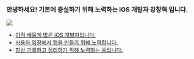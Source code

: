 ### 안녕하세요! 기본에 충실하기 위해 노력하는 iOS 개발자 강창혁 입니다.

  <a href="https://wild-origami-95f.notion.site/iOS-f97fe5d429eb4c0b93f3ad9d940c2761?pvs=4"/><img src="https://img.shields.io/badge/notion-000000?style=for-the-badge&logo=notion&logoColor=white">

  
- 아직 배울게 많은 iOS 개발자입니다.
- 사용자 입장에서 앱을 만들기 위해 노력합니다.
- 항상 기록하고 정리하기 위해 노력하는 중입니다.


